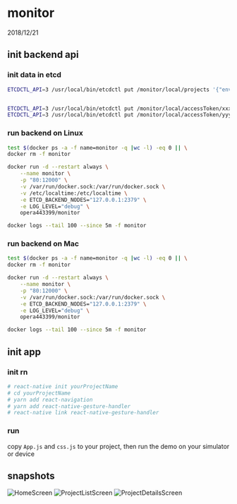 # monitor

2018/12/21

## init backend api

### init data in etcd

```bash
ETCDCTL_API=3 /usr/local/bin/etcdctl put /monitor/local/projects '{"env":"local","data":[{"icon":"👼","name":"demo1","status":"1"},{"icon":"😇","name":"demoproject","status":"1"}]}'


ETCDCTL_API=3 /usr/local/bin/etcdctl put /monitor/local/accessToken/xxx true
ETCDCTL_API=3 /usr/local/bin/etcdctl put /monitor/local/accessToken/yyy false

```

### run backend on Linux

```bash
test $(docker ps -a -f name=monitor -q |wc -l) -eq 0 || \
docker rm -f monitor

docker run -d --restart always \
    --name monitor \
    -p "80:12000" \
    -v /var/run/docker.sock:/var/run/docker.sock \
    -v /etc/localtime:/etc/localtime \
    -e ETCD_BACKEND_NODES="127.0.0.1:2379" \
    -e LOG_LEVEL="debug" \
    opera443399/monitor

docker logs --tail 100 --since 5m -f monitor

```

### run backend on Mac

```bash
test $(docker ps -a -f name=monitor -q |wc -l) -eq 0 || \
docker rm -f monitor

docker run -d --restart always \
    --name monitor \
    -p "80:12000" \
    -v /var/run/docker.sock:/var/run/docker.sock \
    -e ETCD_BACKEND_NODES="127.0.0.1:2379" \
    -e LOG_LEVEL="debug" \
    opera443399/monitor

docker logs --tail 100 --since 5m -f monitor

```

## init app

### init rn

```bash
# react-native init yourProjectName
# cd yourProjectName
# yarn add react-navigation
# yarn add react-native-gesture-handler
# react-native link react-native-gesture-handler

```

### run

copy `App.js` and `css.js` to your project, then run the demo on your simulator or device

## snapshots

![HomeScreen](./rn/snapshots/HomeScreen.png)
![ProjectListScreen](./rn/snapshots/ProjectListScreen.png)
![ProjectDetailsScreen](./rn/snapshots/ProjectDetailsScreen.png)

